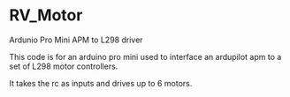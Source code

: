 # RV_Motor
Ardunio Pro Mini APM to L298 driver

This code is for an arduino pro mini used to interface an ardupilot apm to a set of L298 motor controllers.

It takes the rc as inputs and drives up to 6 motors.
